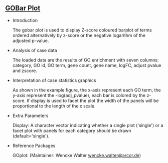 ## [GOBar Plot](https://hiplot-academic.com/basic/gobar)

- Introduction

  The gobar plot is used to display Z-score coloured barplot of terms ordered alternatively by z-score or the negative logarithm of the adjusted p-value.

- Analysis of case data

  The loaded data are the results of GO enrichment with seven columns: category, GO id, GO term, gene count, gene name, logFC, adjust pvalue and zscore.

- Interpretation of case statistics graphics

  As shown in the example figure,  the x-axis represent each GO term, the y-axis represent the -log(adj_pvalue), each bar is colored by the z-score. If display is used to facet the plot the width of the panels will be proportional to the length of the x scale.

- Extra Parameters

  Display:  A character vector indicating whether a single plot ('single') or a facet plot with panels for each category should be drawn (default='single').

- Reference Packages

  GOplot: (Maintainer: Wencke Walter <wencke.walter@arcor.de>)

